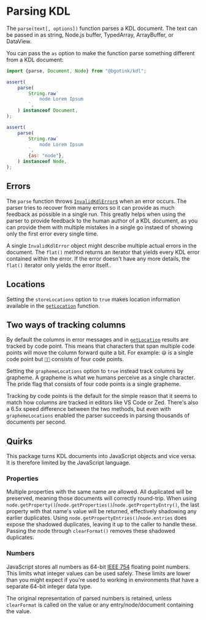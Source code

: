 # Parsing KDL

The `parse(text[, options])` function parses a KDL document. The text can be passed in as string, Node.js buffer, TypedArray, ArrayBuffer, or DataView.

You can pass the `as` option to make the function parse something different from a KDL document:

```js
import {parse, Document, Node} from "@bgotink/kdl";

assert(
	parse(
		String.raw`
			node Lorem Ipsum
		`,
	) instanceof Document,
);

assert(
	parse(
		String.raw`
			node Lorem Ipsum
		`,
		{as: "node"},
	) instanceof Node,
);
```

## Errors

The `parse` function throws [`InvalidKdlError`s](./reference/index/classes/InvalidKdlError.md) when an error occurs.
The parser tries to recover from many errors so it can provide as much feedback as possible in a single run.
This greatly helps when using the parser to provide feedback to the human author of a KDL document, as you can provide them with multiple mistakes in a single go instaed of showing only the first error every single time.

A single `InvalidKdlError` object might describe multiple actual errors in the document.
The `flat()` method returns an iterator that yields every KDL error contained within the error.
If the error doesn't have any more details, the `flat()` iterator only yields the error itself..

## Locations

Setting the `storeLocations` option to `true` makes location information available in the [`getLocation`][getLocation] function.

## Two ways of tracking columns

By default the columns in error messages and in [`getLocation`][getLocation] results are tracked by code point.
This means that characters that span multiple code points will move the column forward quite a bit.
For example: `😅` is a single code point but `🏳️‍🌈` consists of four code points.

Setting the `graphemeLocations` option to `true` instead track columns by grapheme.
A grapheme is what we humans perceive as a single character.
The pride flag that consists of four code points is a single grapheme.

Tracking by code points is the default for the simple reason that it seems to match how columns are tracked in editors like VS Code or Zed.
There's also a 6.5x speed difference between the two methods, but even with `graphemeLocations` enabled the parser succeeds in parsing thousands of documents per second.

## Quirks

This package turns KDL documents into JavaScript objects and vice versa. It is therefore limited by the JavaScript language.

### Properties

Multiple properties with the same name are allowed. All duplicated will be preserved, meaning those documents will correctly round-trip. When using `node.getProperty()`/`node.getProperties()`/`node.getPropertyEntry()`, the last property with that name's value will be returned, effectively shadowing any earlier duplicates. Using `node.getPropertyEntries()`/`node.entries` does expose the shadowed duplicates, leaving it up to the caller to handle these. Passing the node through `clearFormat()` removes these shadowed duplicates.

### Numbers

JavaScript stores all numbers as 64-bit [IEEE 754](https://en.wikipedia.org/wiki/IEEE_754) floating point numbers. This limits what integer values can be used safely. These limits are lower than you might expect if you're used to working in environments that have a separate 64-bit integer data type.

The original representation of parsed numbers is retained, unless `clearFormat` is called on the value or any entry/node/document containing the value.

[getLocation]: ./reference/index/index.md#getlocation
